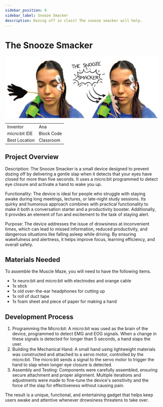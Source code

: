 ```yaml
---
sidebar_position: 9
sidebar_label: Snooze Smacker
description: Dozing off in class? The snooze smacker will help.
---
```


# The Snooze Smacker #
![Snooze Smacker](./nb_ss_00.png)

|     |       |
|--------------|--------------
| Inventor     | Ana            
| micro:bit IDE     | Block Code 
| Best Location     | Classroom

## Project Overview ##
Description: The Snooze Smacker is a small device designed to prevent dozing off by delivering
a gentle slap when it detects that your eyes have closed for more than five seconds. It uses a
micro:bit programmed to detect eye closure and activate a hand to wake you up.

Functionality: The device is ideal for people who struggle with staying awake during long
meetings, lectures, or late-night study sessions. Its quirky and humorous approach combines
with practical functionality to make it both a conversation starter and a productivity booster.
Additionally, it provides an element of fun and excitement to the task of staying alert.

Purpose: The device addresses the issue of drowsiness at inconvenient times, which can lead to
missed information, reduced productivity, and dangerous situations like falling asleep while
driving. By ensuring wakefulness and alertness, it helps improve focus, learning efficiency, and
overall safety.

## Materials Needed  ##

To assemble the Muscle Maze, you will need to have the following items.

- 1x neuro:bit and micro:bit with electrodes and orange cable
- 1x stick
- 1x old over-the-ear headphones for cutting up
- 1x roll of duct tape
- 1x foam sheet and piece of paper for making a hand


## Development Process
1. Programming the Micro:bit: A micro:bit was used as the brain of the device, programmed to
detect EMG and EOG signals. When a change in these signals is detected for longer than 5
seconds, a hand slaps the user.
2. Building the Mechanical Hand: A small hand using lightweight materials was constructed and
attached to a servo motor, controlled by the micro:bit. The micro:bit sends a signal to the servo
motor to trigger the hand to slap when longer eye closure is detected.
3. Assembly and Testing: Components were carefully assembled, ensuring secure attachment
and proper alignment. Multiple iterations and adjustments were made to fine-tune the device&#39;s
sensitivity and the force of the slap for effectiveness without causing pain.

The result is a unique, functional, and entertaining gadget that helps keep users awake and
attentive whenever drowsiness threatens to take over.
